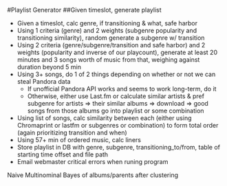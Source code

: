 #Playlist Generator
##Given timeslot, generate playlist
- Given a timeslot, calc genre, if transitioning & what, safe harbor
- Using 1 criteria (genre) and 2 weights (subgenre popularity and transitioning similarity), random generate a subgenre w/ transition
- Using 2 criteria (genre/subgenre/transition and safe harbor) and 2 weights (popularity and inverse of our playcount), generate at least 20 minutes and 3 songs worth of music from that, weighing against duration beyond 5 min
- Using 3+ songs, do 1 of 2 things depending on whether or not we can steal Pandora data
  - If unofficial Pandora API works and seems to work long-term, do it
  - Otherwise, either use Last.fm or calculate similar artists & pref subgenre for artists => their similar albums => download => good songs from those albums go into playlist or some combination 
- Using list of songs, calc similarity between each (either using Chromaprint or lastfm or subgenres or combination) to form total order (again prioritizing transition and when)
- Using 57+ min of ordered music, calc liners
- Store playlist in DB with genre, subgenre, transitioning_to/from, table of starting time offset and file path
- Email webmaster critical errors when runing program

Naive Multinominal Bayes of albums/parents after clustering